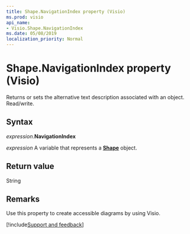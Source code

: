 ```yaml
---
title: Shape.NavigationIndex property (Visio)
ms.prod: visio
api_name:
- Visio.Shape.NavigationIndex
ms.date: 05/08/2019
localization_priority: Normal
---
```


# Shape.NavigationIndex property (Visio)

<!--We had to remove the NavigationIndex property as there is a bug we need to fix for this API to work. We will update this at a later point. (5-7-19)-->

Returns or sets the alternative text description associated with an object. Read/write.

## Syntax

_expression_.**NavigationIndex**

_expression_ A variable that represents a **[Shape](visio.shape.md)** object.

## Return value

String

## Remarks

Use this property to create accessible diagrams by using Visio.




[!include[Support and feedback](~/includes/feedback-boilerplate.md)]